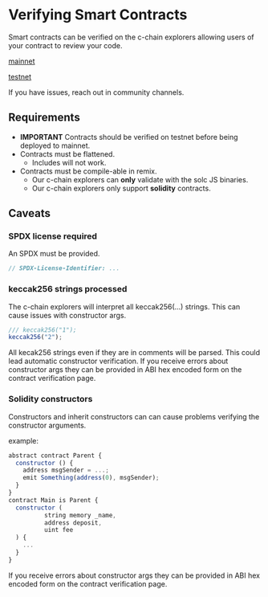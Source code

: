 # Verifying Smart Contracts

Smart contracts can be verified on the c-chain explorers allowing users of your contract to review your code.

[mainnet](https://cchain.explorer.avax.network/)

[testnet](https://cchain.explorer.avax-test.network/)

If you have issues, reach out in community channels.

## Requirements

* **IMPORTANT** Contracts should be verified on testnet before being deployed to mainnet.
* Contracts must be flattened.
  - Includes will not work.  
* Contracts must be compile-able in remix.
  - Our c-chain explorers can **only** validate with the solc JS binaries.
  - Our c-chain explorers only support **solidity** contracts.

## Caveats

### SPDX license required

An SPDX must be provided.
```javascript
// SPDX-License-Identifier: ...
```

### keccak256 strings processed

The c-chain explorers will interpret all keccak256(...) strings.  This can cause issues with constructor args.
```javascript
/// keccak256("1");
keccak256("2");
```
All kecak256 strings even if they are in comments will be parsed.
This could lead automatic constructor verification.  If you receive errors about constructor args they can be provided in ABI hex encoded form on the contract verification page.

### Solidity constructors

Constructors and inherit constructors can can cause problems verifying the constructor arguments.

example:
```javascript
abstract contract Parent {
  constructor () {
    address msgSender = ...;
    emit Something(address(0), msgSender);
  }
}
contract Main is Parent {
  constructor (
          string memory _name,
          address deposit,
          uint fee
  ) {
    ...
  }
}
```

If you receive errors about constructor args they can be provided in ABI hex encoded form on the contract verification page.


